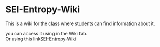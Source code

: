# SEI-Entropy-Wiki

This is a wiki for the class where students can find information about it.

you can access it using in the Wiki tab. 
<br>Or using this link[SEI-Entropy-Wiki](https://github.com/sei-entropy/SEI-Entropy-Wiki/wiki)

